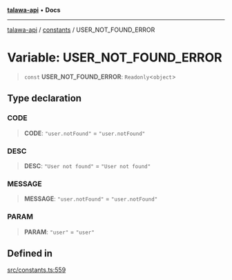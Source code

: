 [**talawa-api**](../../README.md) • **Docs**

***

[talawa-api](../../modules.md) / [constants](../README.md) / USER\_NOT\_FOUND\_ERROR

# Variable: USER\_NOT\_FOUND\_ERROR

> `const` **USER\_NOT\_FOUND\_ERROR**: `Readonly`\<`object`\>

## Type declaration

### CODE

> **CODE**: `"user.notFound"` = `"user.notFound"`

### DESC

> **DESC**: `"User not found"` = `"User not found"`

### MESSAGE

> **MESSAGE**: `"user.notFound"` = `"user.notFound"`

### PARAM

> **PARAM**: `"user"` = `"user"`

## Defined in

[src/constants.ts:559](https://github.com/PalisadoesFoundation/talawa-api/blob/3bacbf38707ebd3e3e5f1bc5b4cc7aa3b2adc169/src/constants.ts#L559)
